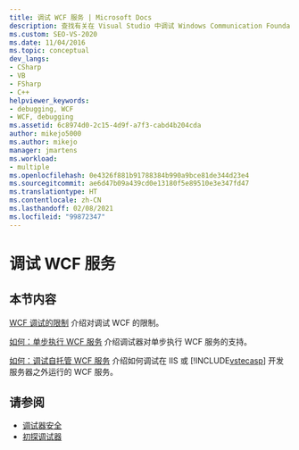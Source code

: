 ```yaml
---
title: 调试 WCF 服务 | Microsoft Docs
description: 查找有关在 Visual Studio 中调试 Windows Communication Foundation (WCF) 服务的文章的链接。
ms.custom: SEO-VS-2020
ms.date: 11/04/2016
ms.topic: conceptual
dev_langs:
- CSharp
- VB
- FSharp
- C++
helpviewer_keywords:
- debugging, WCF
- WCF, debugging
ms.assetid: 6c8974d0-2c15-4d9f-a7f3-cabd4b204cda
author: mikejo5000
ms.author: mikejo
manager: jmartens
ms.workload:
- multiple
ms.openlocfilehash: 0e4326f881b91788384b990a9bce81de344d23e4
ms.sourcegitcommit: ae6d47b09a439cd0e13180f5e89510e3e347fd47
ms.translationtype: HT
ms.contentlocale: zh-CN
ms.lasthandoff: 02/08/2021
ms.locfileid: "99872347"
---
```

# <a name="debugging-wcf-services"></a>调试 WCF 服务
## <a name="in-this-section"></a>本节内容
 [WCF 调试的限制](../debugger/limitations-on-wcf-debugging.md) 介绍对调试 WCF 的限制。

 [如何：单步执行 WCF 服务](../debugger/how-to-step-into-wcf-services.md) 介绍调试器对单步执行 WCF 服务的支持。

 [如何：调试自托管 WCF 服务](../debugger/how-to-debug-a-self-hosted-wcf-service.md) 介绍如何调试在 IIS 或 [!INCLUDE[vstecasp](../code-quality/includes/vstecasp_md.md)] 开发服务器之外运行的 WCF 服务。

## <a name="see-also"></a>请参阅
- [调试器安全](../debugger/debugger-security.md)
- [初探调试器](../debugger/debugger-feature-tour.md)